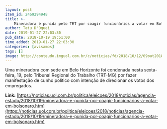 ```yaml
---
layout: post
item_id: 2469294948
title: >-
    Mineradora é punida pelo TRT por coagir funcionários a votar em Bolsonaro
author: Tatu D'Oquei
date: 2019-01-27 22:03:30
pub_date: 2018-10-19 19:51:00
time_added: 2019-01-27 22:03:30
categories: [avisamos]
tags: []
image: http://conteudo.imguol.com.br/c/noticias/fd/2018/10/12/09out2018---o-candidato-do-psl-a-presidencia-da-republica-jair-bolsonaro-fala-a-imprensa-apos-gravacao-de-campanha-no-bairro-jardim-botanico-rio-de-janeiro-na-terca-feira-9-1539362674347_956x500.jpg
---
```


Uma mineradora com sede em Belo Horizonte foi condenada nesta sexta-feira, 19, pelo Tribunal Regional do Trabalho (TRT-MG) por fazer manifestação de cunho político com intenção de direcionar os votos dos empregados.

**Link:** [https://noticias.uol.com.br/politica/eleicoes/2018/noticias/agencia-estado/2018/10/19/mineradora-e-punida-por-coagir-funcionarios-a-votar-em-bolsonaro.htm](https://noticias.uol.com.br/politica/eleicoes/2018/noticias/agencia-estado/2018/10/19/mineradora-e-punida-por-coagir-funcionarios-a-votar-em-bolsonaro.htm)

